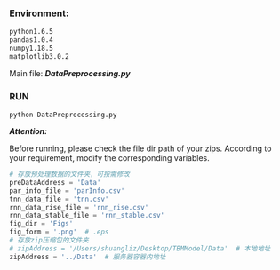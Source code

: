 ### Environment:

```python3.6.5
python1.6.5
pandas1.0.4
numpy1.18.5
matplotlib3.0.2
```

Main file: ***DataPreprocessing.py***

### RUN

```
python DataPreprocessing.py
```

***Attention:***

Before running, please check the file dir path of your zips. According to your requirement, modify the corresponding variables.

```python
# 存放预处理数据的文件夹，可按需修改
preDataAddress = 'Data'
par_info_file = 'parInfo.csv'
tnn_data_file = 'tnn.csv'
rnn_data_rise_file = 'rnn_rise.csv'
rnn_data_stable_file = 'rnn_stable.csv'
fig_dir = 'Figs'
fig_form = '.png'  # .eps
# 存放zip压缩包的文件夹
# zipAddress = '/Users/shuangliz/Desktop/TBMModel/Data'  # 本地地址
zipAddress = '../Data'  # 服务器容器内地址
```